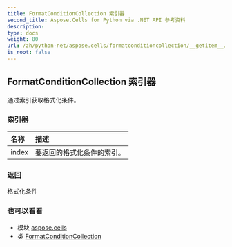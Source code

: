 ```yaml
---
title: FormatConditionCollection 索引器
second_title: Aspose.Cells for Python via .NET API 参考资料
description:
type: docs
weight: 80
url: /zh/python-net/aspose.cells/formatconditioncollection/__getitem__/
is_root: false
---
```

## FormatConditionCollection 索引器

通过索引获取格式化条件。
### 索引器
|名称|描述|
| :- | :- |
| index |要返回的格式化条件的索引。|



### 返回

格式化条件

### 也可以看看
* 模块 [aspose.cells](../../)
* 类 [FormatConditionCollection](/cells/zh/python-net/aspose.cells/formatconditioncollection)
